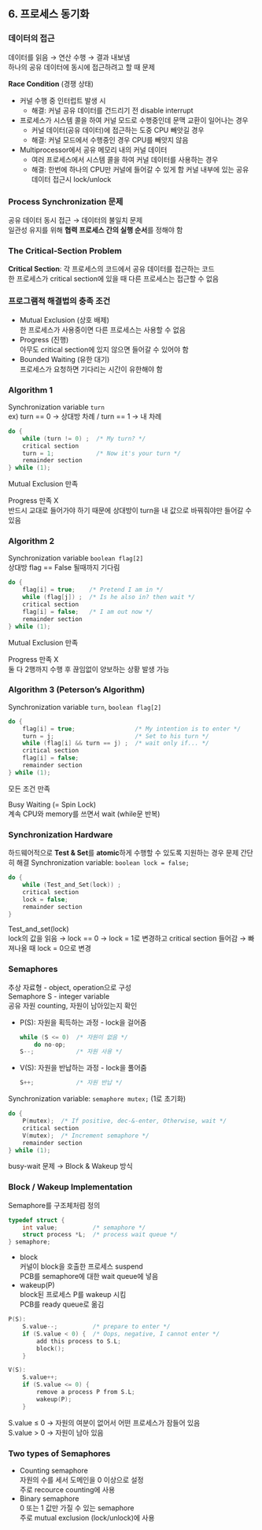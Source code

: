 ## 6. 프로세스 동기화

### 데이터의 접근

데이터를 읽음 → 연산 수행 → 결과 내보냄<br>
하나의 공유 데이터에 동시에 접근하려고 할 때 문제

**Race Condition** (경쟁 상태)

- 커널 수행 중 인터럽트 발생 시
    - 해결: 커널 공유 데이터를 건드리기 전 disable interrupt
- 프로세스가 시스템 콜을 하여 커널 모드로 수행중인데 문맥 교환이 일어나는 경우
    - 커널 데이터(공유 데이터)에 접근하는 도중 CPU 빼앗길 경우
    - 해결: 커널 모드에서 수행중인 경우 CPU를 빼앗지 않음
- Multiprocessor에서 공유 메모리 내의 커널 데이터
    - 여러 프로세스에서 시스템 콜을 하여 커널 데이터를 사용하는 경우
    - 해결: 한번에 하나의 CPU만 커널에 들어갈 수 있게 함
    커널 내부에 있는 공유 데이터 접근시 lock/unlock

### Process Synchronization 문제

공유 데이터 동시 접근 → 데이터의 불일치 문제<br>
일관성 유지를 위해 **협력 프로세스 간의 실행 순서**를 정해야 함

### **The Critical-Section Problem**

**Critical Section**: 각 프로세스의 코드에서 공유 데이터를 접근하는 코드<br>
한 프로세스가 critical section에 있을 때 다른 프로세스는 접근할 수 없음

### 프로그램적 해결법의 충족 조건

- Mutual Exclusion (상호 배제)<br>
한 프로세스가 사용중이면 다른 프로세스는 사용할 수 없음
- Progress (진행)<br>
아무도 critical section에 있지 않으면 들어갈 수 있어야 함
- Bounded Waiting (유한 대기)<br>
프로세스가 요청하면 기다리는 시간이 유한해야 함

### Algorithm 1

Synchronization variable `turn`<br>
ex) turn == 0 → 상대방 차례 / turn == 1 → 내 차례

```c
do {
	while (turn != 0) ;  /* My turn? */
	critical section
	turn = 1;            /* Now it's your turn */
	remainder section
} while (1);
```

Mutual Exclusion 만족

Progress 만족 X<br>
반드시 교대로 들어가야 하기 때문에 상대방이 turn을 내 값으로 바꿔줘야만 들어갈 수 있음

### Algorithm 2

Synchronization variable `boolean flag[2]`<br>
상대방 flag == False 될때까지 기다림

```c
do {
	flag[i] = true;    /* Pretend I am in */
	while (flag[j]) ;  /* Is he also in? then wait */
	critical section
	flag[i] = false;   /* I am out now */
	remainder section
} while (1);
```

Mutual Exclusion 만족

Progress 만족 X<br>
둘 다 2행까지 수행 후 끊임없이 양보하는 상황 발생 가능

### Algorithm 3 (Peterson’s Algorithm)

Synchronization variable `turn`, `boolean flag[2]`

```c
do {
	flag[i] = true;                 /* My intention is to enter */
	turn = j;                       /* Set to his turn */
	while (flag[i] && turn == j) ;  /* wait only if... */
	critical section
	flag[i] = false;
	remainder section
} while (1);
```

모든 조건 만족

Busy Waiting (= Spin Lock)<br>
계속 CPU와 memory를 쓰면서 wait (while문 반복)

### Synchronization Hardware

하드웨어적으로 **Test & Set**를 **atomic**하게 수행할 수 있도록 지원하는 경우 문제 간단히 해결
Synchronization variable: `boolean lock = false;`

```c
do {
	while (Test_and_Set(lock)) ;
	critical section
	lock = false;
	remainder section
}
```

Test_and_set(lock)<br>
lock의 값을 읽음 → lock == 0 → lock = 1로 변경하고 critical section 들어감 → 빠져나올 때 lock = 0으로 변경

### Semaphores

추상 자료형 - object, operation으로 구성<br>
Semaphore S - integer variable<br>
공유 자원 counting, 자원이 남아있는지 확인

- P(S): 자원을 획득하는 과정 - lock을 걸어줌
    
    ```c
    while (S <= 0)  /* 자원이 없음 */
    	do no-op;
    S--;            /* 자원 사용 */
    ```
    
- V(S): 자원을 반납하는 과정 - lock을 풀어줌
    
    ```c
    S++;            /* 자원 반납 */
    ```
    

Synchronization variable: `semaphore mutex;` (1로 초기화)

```c
do {
	P(mutex);  /* If positive, dec-&-enter, Otherwise, wait */
	critical section
	V(mutex);  /* Increment semaphore */
	remainder section
} while (1);
```

busy-wait 문제 → Block & Wakeup 방식

### Block / Wakeup Implementation

Semaphore를 구조체처럼 정의

```c
typedef struct {
	int value;          /* semaphore */
	struct process *L;  /* process wait queue */
} semaphore;
```

- block<br>
커널이 block을 호출한 프로세스 suspend<br>
PCB를 semaphore에 대한 wait queue에 넣음
- wakeup(P)<br>
block된 프로세스 P를 wakeup 시킴<br>
PCB를 ready queue로 옮김

```c
P(S):
	S.value--;          /* prepare to enter */
	if (S.value < 0) {  /* Oops, negative, I cannot enter */
		add this process to S.L;
		block();
	}
```

```c
V(S):
	S.value++;
	if (S.value <= 0) {
		remove a process P from S.L;
		wakeup(P);
	}
```

S.value ≤ 0 → 자원의 여분이 없어서 어떤 프로세스가 잠들어 있음<br>
S.value > 0 → 자원이 남아 있음

### Two types of Semaphores

- Counting semaphore<br>
자원의 수를 세서 도메인을 0 이상으로 설정<br>
주로 recource counting에 사용
- Binary semaphore<br>
0 또는 1 값만 가질 수 있는 semaphore<br>
주로 mutual exclusion (lock/unlock)에 사용